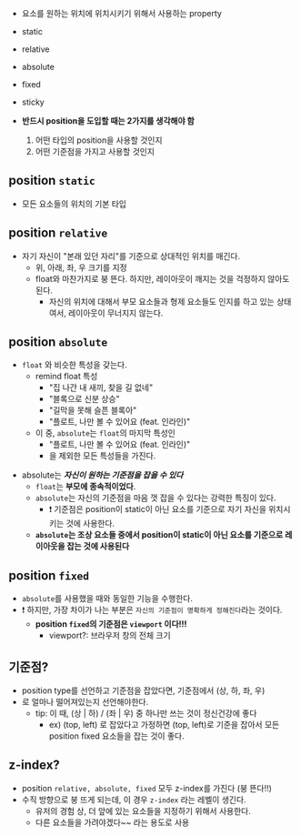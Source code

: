 - 요소를 원하는 위치에 위치시키기 위해서 사용하는 property

* static
* relative
* absolute
* fixed
* sticky

* **반드시 position을 도입할 때는 2가지를 생각해야 함**
  1. 어떤 타입의 position을 사용할 것인지
  2. 어떤 기준점을 가지고 사용할 것인지

## position `static`

- 모든 요소들의 위치의 기본 타입

## position `relative`

- 자기 자신이 "본래 있던 자리"를 기준으로 상대적인 위치를 매긴다.
  - 위, 아래, 좌, 우 크기를 지정
  - float와 마찬가지로 붕 뜬다. 하지만, 레이아웃이 깨지는 것을 걱정하지 않아도 된다.
    - 자신의 위치에 대해서 부모 요소들과 형제 요소들도 인지를 하고 있는 상태여서, 레이아웃이 무너지지 않는다.

## position `absolute`

- `float` 와 비슷한 특성을 갖는다.
  - remind float 특성
    - "집 나간 내 새끼, 찾을 길 없네"
    - "블록으로 신분 상승"
    - "길막을 못해 슬픈 블록아"
    - "플로트, 나만 볼 수 있어요 (feat. 인라인)"
  * 이 중, `absolute`는 `float`의 마지막 특성인
    - "플로트, 나만 볼 수 있어요 (feat. 인라인)"
    - 을 제외한 모든 특성들을 가진다.

* absolute는 **_자신이 원하는 기준점을 잡을 수 있다_**
  - `float`는 **부모에 종속적이었다**.
  - `absolute`는 자신의 기준점을 마음 껏 잡을 수 있다는 강력한 특징이 있다.
    - ❗️ 기준점은 position이 static이 아닌 요소를 기준으로 자기 자신을 위치시키는 것에 사용한다.
  - **`absolute`는 조상 요소들 중에서 position이 static이 아닌 요소를 기준으로 레이아웃을 잡는 것에 사용된다**

## position `fixed`

- `absolute`를 사용했을 때와 동일한 기능을 수행한다.
- ❗️ 하지만, 가장 차이가 나는 부분은 `자신의 기준점이 명확하게 정해진다`라는 것이다.
  - **position `fixed`의 기준점은 `viewport` 이다!!!**
    - viewport?: 브라우저 창의 전체 크기

## 기준점?

- position type를 선언하고 기준점을 잡았다면, 기준점에서 (상, 하, 좌, 우)
- 로 얼마나 떨어져있는지 선언해야한다.
  - tip: 이 때, (상 | 하) / (좌 | 우) 중 하나만 쓰는 것이 정신건강에 좋다
    - ex) (top, left) 로 잡았다고 가정하면 (top, left)로 기준을 잡아서 모든 position fixed 요소들을 잡는 것이 좋다.

## z-index?

- position `relative, absolute, fixed` 모두 z-index를 가진다 (붕 뜬다!!)
- 수직 방향으로 붕 뜨게 되는데, 이 경우 `z-index` 라는 레벨이 생긴다.
  - 유저의 경험 상, 더 앞에 있는 요소들을 지정하기 위해서 사용한다.
  - 다른 요소들을 가려야겠다~~ 라는 용도로 사용
